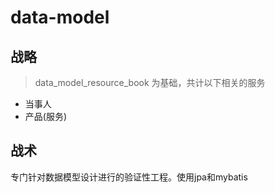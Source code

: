 # data-model



## 战略

> data_model_resource_book 为基础，共计以下相关的服务
- 当事人
- 产品(服务)






## 战术

专门针对数据模型设计进行的验证性工程。使用jpa和mybatis
